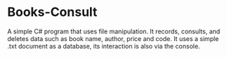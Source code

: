# Books-Consult
A simple C# program that uses file manipulation. It records, consults, and deletes data such as book name, author, price and code. It uses a simple .txt document as a database, its interaction is also via the console.
